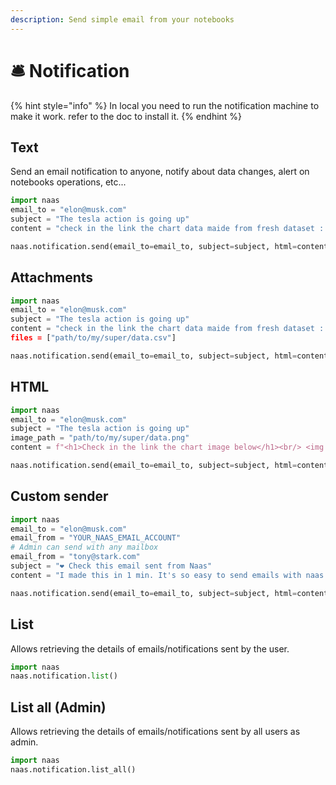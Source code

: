 ```yaml
---
description: Send simple email from your notebooks
---
```


# 🛎️ Notification

{% hint style="info" %}
In local you need to run the notification machine to make it work. refer to the doc to install it.
{% endhint %}

## Text

Send an email notification to anyone, notify about data changes, alert on notebooks operations, etc... 

```python
import naas
email_to = "elon@musk.com"
subject = "The tesla action is going up"
content = "check in the link the chart data maide from fresh dataset : [LINK]"

naas.notification.send(email_to=email_to, subject=subject, html=content)
```

## **Attachments**

```python
import naas
email_to = "elon@musk.com"
subject = "The tesla action is going up"
content = "check in the link the chart data maide from fresh dataset : [LINK]"'
files = ["path/to/my/super/data.csv"]

naas.notification.send(email_to=email_to, subject=subject, html=content, files=files)
```

## HTML  

```python
import naas
email_to = "elon@musk.com"
subject = "The tesla action is going up"
image_path = "path/to/my/super/data.png"
content = f"<h1>Check in the link the chart image below</h1><br/> <img src="{image_path}"/>"

naas.notification.send(email_to=email_to, subject=subject, html=content)
```

## Custom sender 

```python
import naas
email_to = "elon@musk.com"
email_from = "YOUR_NAAS_EMAIL_ACCOUNT"
# Admin can send with any mailbox
email_from = "tony@stark.com"
subject = "❤️ Check this email sent from Naas"
content = "I made this in 1 min. It's so easy to send emails with naas.ai"

naas.notification.send(email_to=email_to, subject=subject, html=content, email_from=email_from)
```

## List

Allows retrieving the details of emails/notifications sent by the user.

```python
import naas
naas.notification.list()
```

## List all \(Admin\)

Allows retrieving the details of emails/notifications sent by all users as admin.

```python
import naas
naas.notification.list_all()
```


